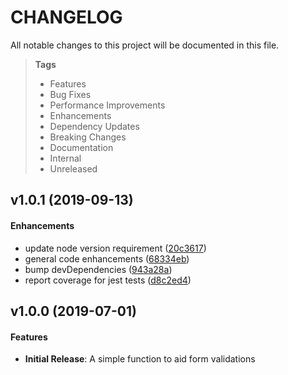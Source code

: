 # CHANGELOG

All notable changes to this project will be documented in this file.

> **Tags**
> - Features
> - Bug Fixes
> - Performance Improvements
> - Enhancements
> - Dependency Updates
> - Breaking Changes
> - Documentation
> - Internal
> - Unreleased

## v1.0.1 (2019-09-13)

#### Enhancements

- update node version requirement ([20c3617](https://github.com/sibiraj-s/validator.fn/commit/20c3617))
- general code enhancements ([68334eb](https://github.com/sibiraj-s/validator.fn/commit/68334eb))
- bump devDependencies ([943a28a](https://github.com/sibiraj-s/validator.fn/commit/943a28a))
- report coverage for jest tests ([d8c2ed4](https://github.com/sibiraj-s/validator.fn/commit/d8c2ed4))

## v1.0.0 (2019-07-01)

#### Features

- **Initial Release**: A simple function to aid form validations
